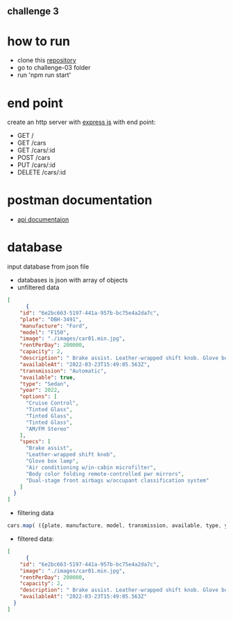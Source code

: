 ## challenge 3

# how to run
- clone this [repository](https://github.com/hasyimashari/binar-challenge.git)
- go to challenge-03 folder
- run 'npm run start'

# end point
create an http server with [express js](https://expressjs.com/) with end point:
- GET /
- GET /cars
- GET /cars/:id
- POST /cars
- PUT /cars/:id
- DELETE /cars/:id

# postman documentation
- [api documentaion](https://www.postman.com/mission-observer-52095416/workspace/binar-challenge/collection/29693475-74147dde-9da1-4b27-8a90-6543eb1c9b17?action=share&creator=29693475)

# database
input database from json file
- databases is json with array of objects
- unfiltered data
``` JSON
[
      {
    "id": "6e2bc663-5197-441a-957b-bc75e4a2da7c",
    "plate": "DBH-3491",
    "manufacture": "Ford",
    "model": "F150",
    "image": "./images/car01.min.jpg",
    "rentPerDay": 200000,
    "capacity": 2,
    "description": " Brake assist. Leather-wrapped shift knob. Glove box lamp. Air conditioning w/in-cabin microfilter.",
    "availableAt": "2022-03-23T15:49:05.563Z",
    "transmission": "Automatic",
    "available": true,
    "type": "Sedan",
    "year": 2022,
    "options": [
      "Cruise Control",
      "Tinted Glass",
      "Tinted Glass",
      "Tinted Glass",
      "AM/FM Stereo"
    ],
    "specs": [
      "Brake assist",
      "Leather-wrapped shift knob",
      "Glove box lamp",
      "Air conditioning w/in-cabin microfilter",
      "Body color folding remote-controlled pwr mirrors",
      "Dual-stage front airbags w/occupant classification system"
    ]
  }
]
```

- filtering data
``` JavaScript
cars.map( ({plate, manufacture, model, transmission, available, type, year, options, specs, ...rest}) => rest)

```

- filtered data:
``` JSON
[
      {
    "id": "6e2bc663-5197-441a-957b-bc75e4a2da7c",
    "image": "./images/car01.min.jpg",
    "rentPerDay": 200000,
    "capacity": 2,
    "description": " Brake assist. Leather-wrapped shift knob. Glove box lamp. Air conditioning w/in-cabin microfilter.",
    "availableAt": "2022-03-23T15:49:05.563Z"
  }
]
```
